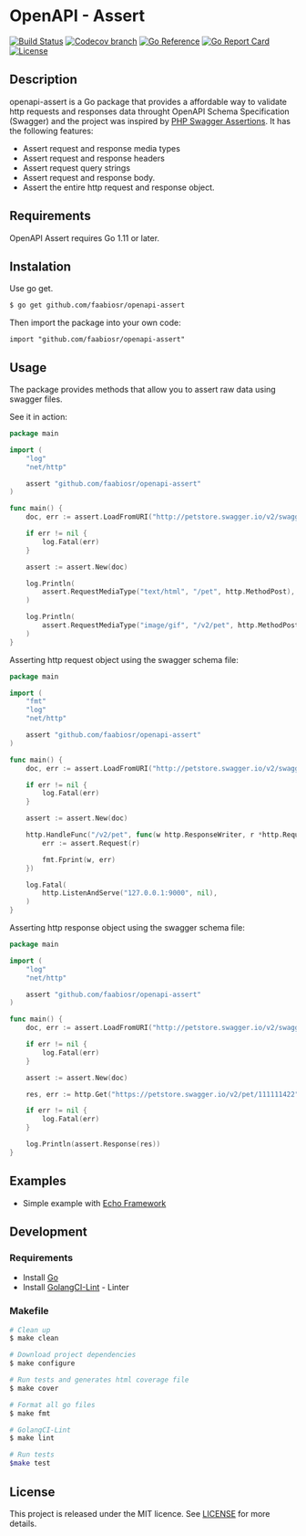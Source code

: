 # OpenAPI - Assert

[![Build Status](https://img.shields.io/github/workflow/status/faabiosr/openapi-assert/test?style=flat-square&logo=github)](https://github.com/faabiosr/openapi-assert/actions?query=workflow:test)
[![Codecov branch](https://img.shields.io/codecov/c/github/faabiosr/openapi-assert/master.svg?style=flat-square)](https://codecov.io/gh/faabiosr/openapi-assert)
[![Go Reference](https://pkg.go.dev/badge/github.com/faabiosr/openapi-assert.svg)](https://pkg.go.dev/github.com/faabiosr/openapi-assert)
[![Go Report Card](https://goreportcard.com/badge/github.com/faabiosr/openapi-assert?style=flat-square)](https://goreportcard.com/report/github.com/faabiosr/openapi-assert)
[![License](https://img.shields.io/badge/License-MIT-blue.svg?style=flat-square)](https://github.com/faabiosr/openapi-assert/blob/master/LICENSE)


## Description

openapi-assert is a Go package that provides a affordable way to validate http requests and responses data throught OpenAPI Schema Specification (Swagger) and the project was inspired by [PHP Swagger Assertions](https://github.com/Maks3w/SwaggerAssertions). It has the following features:

* Assert request and response media types
* Assert request and response headers
* Assert request query strings
* Assert request and response body.
* Assert the entire http request and response object.

## Requirements
OpenAPI Assert requires Go 1.11 or later.

## Instalation

Use go get.
```sh
$ go get github.com/faabiosr/openapi-assert
```

Then import the package into your own code:
```
import "github.com/faabiosr/openapi-assert"
```

## Usage
The package provides methods that allow you to assert raw data using swagger files.

See it in action:
```go
package main

import (
    "log"
    "net/http"

    assert "github.com/faabiosr/openapi-assert"
)

func main() {
    doc, err := assert.LoadFromURI("http://petstore.swagger.io/v2/swagger.json")

    if err != nil {
        log.Fatal(err)
    }

    assert := assert.New(doc)

    log.Println(
        assert.RequestMediaType("text/html", "/pet", http.MethodPost),
    )

    log.Println(
        assert.RequestMediaType("image/gif", "/v2/pet", http.MethodPost),
    )
}
```

Asserting http request object using the swagger schema file:

```go
package main

import (
	"fmt"
	"log"
	"net/http"

	assert "github.com/faabiosr/openapi-assert"
)

func main() {
	doc, err := assert.LoadFromURI("http://petstore.swagger.io/v2/swagger.json")

	if err != nil {
		log.Fatal(err)
	}

	assert := assert.New(doc)

	http.HandleFunc("/v2/pet", func(w http.ResponseWriter, r *http.Request) {
		err := assert.Request(r)

		fmt.Fprint(w, err)
	})

	log.Fatal(
		http.ListenAndServe("127.0.0.1:9000", nil),
	)
}
```

Asserting http response object using the swagger schema file:

```go
package main

import (
	"log"
	"net/http"

	assert "github.com/faabiosr/openapi-assert"
)

func main() {
	doc, err := assert.LoadFromURI("http://petstore.swagger.io/v2/swagger.json")

	if err != nil {
		log.Fatal(err)
	}

	assert := assert.New(doc)

	res, err := http.Get("https://petstore.swagger.io/v2/pet/111111422")

	if err != nil {
		log.Fatal(err)
	}

	log.Println(assert.Response(res))
}
```

## Examples
* Simple example with [Echo Framework](https://github.com/faabiosr/openapi-assert/blob/master/_examples/echo/main.go)


## Development

### Requirements

- Install [Go](https://golang.org)
- Install [GolangCI-Lint](https://github.com/golangci/golangci-lint#install) - Linter

### Makefile
```sh
# Clean up
$ make clean

# Download project dependencies
$ make configure

# Run tests and generates html coverage file
$ make cover

# Format all go files
$ make fmt

# GolangCI-Lint
$ make lint

# Run tests
$make test
```

## License

This project is released under the MIT licence. See [LICENSE](https://github.com/faabiosr/openapi-assert/blob/master/LICENSE) for more details.
